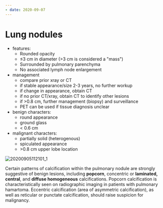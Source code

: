 ```yaml
---
- date: 2020-09-07
---
```


# Lung nodules

<!-- solidary pulmonary nodule features, management, malignant vs benign characters -->

- features:
	- Rounded opacity
	- ≤3 cm in diameter (>3 cm is considered a "mass")
	- Surrounded by pulmonary parenchyma
	- No associated lymph node enlargement
- management
	- compare prior xray or CT
	- if stable appearance/size 2-3 years, no further workup
	- if change in appearance, obtain CT
	- if no prior CT/xray, obtain CT to identify other lesions
	- if >0.8 cm, further management (biopsy) and surveillance
	- PET can be used if tissue diagnosis unclear
- benign characters:
	- round appearance
	- ground glass
	- < 0.6 cm
- malignant characters:
	- partially solid (heterogenous)
	- spiculated appearance
	- \>0.8 cm upper lobe location

![20200905112101_1](https://photos.thisispiggy.com/file/wikiFiles/20200905112101_1.png)

<!-- features of lung nodules that are malignant vs benign -->

Certain patterns of calcification within the pulmonary nodule are strongly suggestive of benign lesions, including **popcorn**, concentric or **laminated, central**, and **diffuse homogeneous** calcifications. Popcorn calcification is characteristically seen on  radiographic imaging in patients with pulmonary hamartoma. Eccentric  calcification (area of asymmetric calcification), as well as reticular  or punctate calcification, should raise suspicion for malignancy.
